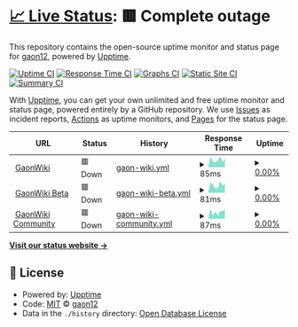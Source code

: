 # [📈 Live Status](https://gaon12.github.io/gaonwiki_uptime): <!--live status--> **🟥 Complete outage**

This repository contains the open-source uptime monitor and status page for [gaon12](https://gaon12.github.io/gaonwiki_uptime), powered by [Upptime](https://github.com/upptime/upptime).

[![Uptime CI](https://github.com/gaon12/gaonwiki_uptime/workflows/Uptime%20CI/badge.svg)](https://github.com/gaon12/gaonwiki_uptime/actions?query=workflow%3A%22Uptime+CI%22)
[![Response Time CI](https://github.com/gaon12/gaonwiki_uptime/workflows/Response%20Time%20CI/badge.svg)](https://github.com/gaon12/gaonwiki_uptime/actions?query=workflow%3A%22Response+Time+CI%22)
[![Graphs CI](https://github.com/gaon12/gaonwiki_uptime/workflows/Graphs%20CI/badge.svg)](https://github.com/gaon12/gaonwiki_uptime/actions?query=workflow%3A%22Graphs+CI%22)
[![Static Site CI](https://github.com/gaon12/gaonwiki_uptime/workflows/Static%20Site%20CI/badge.svg)](https://github.com/gaon12/gaonwiki_uptime/actions?query=workflow%3A%22Static+Site+CI%22)
[![Summary CI](https://github.com/gaon12/gaonwiki_uptime/workflows/Summary%20CI/badge.svg)](https://github.com/gaon12/gaonwiki_uptime/actions?query=workflow%3A%22Summary+CI%22)

With [Upptime](https://upptime.js.org), you can get your own unlimited and free uptime monitor and status page, powered entirely by a GitHub repository. We use [Issues](https://github.com/gaon12/gaonwiki_uptime/issues) as incident reports, [Actions](https://github.com/gaon12/gaonwiki_uptime/actions) as uptime monitors, and [Pages](https://gaon12.github.io/gaonwiki_uptime) for the status page.

<!--start: status pages-->
<!-- This summary is generated by Upptime (https://github.com/upptime/upptime) -->
<!-- Do not edit this manually, your changes will be overwritten -->
<!-- prettier-ignore -->
| URL | Status | History | Response Time | Uptime |
| --- | ------ | ------- | ------------- | ------ |
| <img alt="" src="https://icons.duckduckgo.com/ip3/www.gaonwiki.com.ico" height="13"> [GaonWiki](https://www.gaonwiki.com/w/) | 🟥 Down | [gaon-wiki.yml](https://github.com/gaon12/gaonwiki_uptime/commits/HEAD/history/gaon-wiki.yml) | <details><summary><img alt="Response time graph" src="./graphs/gaon-wiki/response-time-week.png" height="20"> 85ms</summary><br><a href="https://gaon12.github.io/gaonwiki_uptime/history/gaon-wiki"><img alt="Response time 87" src="https://img.shields.io/endpoint?url=https%3A%2F%2Fraw.githubusercontent.com%2Fgaon12%2Fgaonwiki_uptime%2FHEAD%2Fapi%2Fgaon-wiki%2Fresponse-time.json"></a><br><a href="https://gaon12.github.io/gaonwiki_uptime/history/gaon-wiki"><img alt="24-hour response time 69" src="https://img.shields.io/endpoint?url=https%3A%2F%2Fraw.githubusercontent.com%2Fgaon12%2Fgaonwiki_uptime%2FHEAD%2Fapi%2Fgaon-wiki%2Fresponse-time-day.json"></a><br><a href="https://gaon12.github.io/gaonwiki_uptime/history/gaon-wiki"><img alt="7-day response time 85" src="https://img.shields.io/endpoint?url=https%3A%2F%2Fraw.githubusercontent.com%2Fgaon12%2Fgaonwiki_uptime%2FHEAD%2Fapi%2Fgaon-wiki%2Fresponse-time-week.json"></a><br><a href="https://gaon12.github.io/gaonwiki_uptime/history/gaon-wiki"><img alt="30-day response time 94" src="https://img.shields.io/endpoint?url=https%3A%2F%2Fraw.githubusercontent.com%2Fgaon12%2Fgaonwiki_uptime%2FHEAD%2Fapi%2Fgaon-wiki%2Fresponse-time-month.json"></a><br><a href="https://gaon12.github.io/gaonwiki_uptime/history/gaon-wiki"><img alt="1-year response time 87" src="https://img.shields.io/endpoint?url=https%3A%2F%2Fraw.githubusercontent.com%2Fgaon12%2Fgaonwiki_uptime%2FHEAD%2Fapi%2Fgaon-wiki%2Fresponse-time-year.json"></a></details> | <details><summary><a href="https://gaon12.github.io/gaonwiki_uptime/history/gaon-wiki">0.00%</a></summary><a href="https://gaon12.github.io/gaonwiki_uptime/history/gaon-wiki"><img alt="All-time uptime 0.00%" src="https://img.shields.io/endpoint?url=https%3A%2F%2Fraw.githubusercontent.com%2Fgaon12%2Fgaonwiki_uptime%2FHEAD%2Fapi%2Fgaon-wiki%2Fuptime.json"></a><br><a href="https://gaon12.github.io/gaonwiki_uptime/history/gaon-wiki"><img alt="24-hour uptime 0.00%" src="https://img.shields.io/endpoint?url=https%3A%2F%2Fraw.githubusercontent.com%2Fgaon12%2Fgaonwiki_uptime%2FHEAD%2Fapi%2Fgaon-wiki%2Fuptime-day.json"></a><br><a href="https://gaon12.github.io/gaonwiki_uptime/history/gaon-wiki"><img alt="7-day uptime 0.00%" src="https://img.shields.io/endpoint?url=https%3A%2F%2Fraw.githubusercontent.com%2Fgaon12%2Fgaonwiki_uptime%2FHEAD%2Fapi%2Fgaon-wiki%2Fuptime-week.json"></a><br><a href="https://gaon12.github.io/gaonwiki_uptime/history/gaon-wiki"><img alt="30-day uptime 7.96%" src="https://img.shields.io/endpoint?url=https%3A%2F%2Fraw.githubusercontent.com%2Fgaon12%2Fgaonwiki_uptime%2FHEAD%2Fapi%2Fgaon-wiki%2Fuptime-month.json"></a><br><a href="https://gaon12.github.io/gaonwiki_uptime/history/gaon-wiki"><img alt="1-year uptime 0.00%" src="https://img.shields.io/endpoint?url=https%3A%2F%2Fraw.githubusercontent.com%2Fgaon12%2Fgaonwiki_uptime%2FHEAD%2Fapi%2Fgaon-wiki%2Fuptime-year.json"></a></details>
| <img alt="" src="https://icons.duckduckgo.com/ip3/beta.gaonwiki.com.ico" height="13"> [GaonWiki Beta](https://beta.gaonwiki.com/w/) | 🟥 Down | [gaon-wiki-beta.yml](https://github.com/gaon12/gaonwiki_uptime/commits/HEAD/history/gaon-wiki-beta.yml) | <details><summary><img alt="Response time graph" src="./graphs/gaon-wiki-beta/response-time-week.png" height="20"> 81ms</summary><br><a href="https://gaon12.github.io/gaonwiki_uptime/history/gaon-wiki-beta"><img alt="Response time 87" src="https://img.shields.io/endpoint?url=https%3A%2F%2Fraw.githubusercontent.com%2Fgaon12%2Fgaonwiki_uptime%2FHEAD%2Fapi%2Fgaon-wiki-beta%2Fresponse-time.json"></a><br><a href="https://gaon12.github.io/gaonwiki_uptime/history/gaon-wiki-beta"><img alt="24-hour response time 92" src="https://img.shields.io/endpoint?url=https%3A%2F%2Fraw.githubusercontent.com%2Fgaon12%2Fgaonwiki_uptime%2FHEAD%2Fapi%2Fgaon-wiki-beta%2Fresponse-time-day.json"></a><br><a href="https://gaon12.github.io/gaonwiki_uptime/history/gaon-wiki-beta"><img alt="7-day response time 81" src="https://img.shields.io/endpoint?url=https%3A%2F%2Fraw.githubusercontent.com%2Fgaon12%2Fgaonwiki_uptime%2FHEAD%2Fapi%2Fgaon-wiki-beta%2Fresponse-time-week.json"></a><br><a href="https://gaon12.github.io/gaonwiki_uptime/history/gaon-wiki-beta"><img alt="30-day response time 85" src="https://img.shields.io/endpoint?url=https%3A%2F%2Fraw.githubusercontent.com%2Fgaon12%2Fgaonwiki_uptime%2FHEAD%2Fapi%2Fgaon-wiki-beta%2Fresponse-time-month.json"></a><br><a href="https://gaon12.github.io/gaonwiki_uptime/history/gaon-wiki-beta"><img alt="1-year response time 87" src="https://img.shields.io/endpoint?url=https%3A%2F%2Fraw.githubusercontent.com%2Fgaon12%2Fgaonwiki_uptime%2FHEAD%2Fapi%2Fgaon-wiki-beta%2Fresponse-time-year.json"></a></details> | <details><summary><a href="https://gaon12.github.io/gaonwiki_uptime/history/gaon-wiki-beta">0.00%</a></summary><a href="https://gaon12.github.io/gaonwiki_uptime/history/gaon-wiki-beta"><img alt="All-time uptime 0.00%" src="https://img.shields.io/endpoint?url=https%3A%2F%2Fraw.githubusercontent.com%2Fgaon12%2Fgaonwiki_uptime%2FHEAD%2Fapi%2Fgaon-wiki-beta%2Fuptime.json"></a><br><a href="https://gaon12.github.io/gaonwiki_uptime/history/gaon-wiki-beta"><img alt="24-hour uptime 0.00%" src="https://img.shields.io/endpoint?url=https%3A%2F%2Fraw.githubusercontent.com%2Fgaon12%2Fgaonwiki_uptime%2FHEAD%2Fapi%2Fgaon-wiki-beta%2Fuptime-day.json"></a><br><a href="https://gaon12.github.io/gaonwiki_uptime/history/gaon-wiki-beta"><img alt="7-day uptime 0.00%" src="https://img.shields.io/endpoint?url=https%3A%2F%2Fraw.githubusercontent.com%2Fgaon12%2Fgaonwiki_uptime%2FHEAD%2Fapi%2Fgaon-wiki-beta%2Fuptime-week.json"></a><br><a href="https://gaon12.github.io/gaonwiki_uptime/history/gaon-wiki-beta"><img alt="30-day uptime 7.96%" src="https://img.shields.io/endpoint?url=https%3A%2F%2Fraw.githubusercontent.com%2Fgaon12%2Fgaonwiki_uptime%2FHEAD%2Fapi%2Fgaon-wiki-beta%2Fuptime-month.json"></a><br><a href="https://gaon12.github.io/gaonwiki_uptime/history/gaon-wiki-beta"><img alt="1-year uptime 0.00%" src="https://img.shields.io/endpoint?url=https%3A%2F%2Fraw.githubusercontent.com%2Fgaon12%2Fgaonwiki_uptime%2FHEAD%2Fapi%2Fgaon-wiki-beta%2Fuptime-year.json"></a></details>
| <img alt="" src="https://icons.duckduckgo.com/ip3/bbs.gaonwiki.com.ico" height="13"> [GaonWiki Community](https://bbs.gaonwiki.com) | 🟥 Down | [gaon-wiki-community.yml](https://github.com/gaon12/gaonwiki_uptime/commits/HEAD/history/gaon-wiki-community.yml) | <details><summary><img alt="Response time graph" src="./graphs/gaon-wiki-community/response-time-week.png" height="20"> 87ms</summary><br><a href="https://gaon12.github.io/gaonwiki_uptime/history/gaon-wiki-community"><img alt="Response time 85" src="https://img.shields.io/endpoint?url=https%3A%2F%2Fraw.githubusercontent.com%2Fgaon12%2Fgaonwiki_uptime%2FHEAD%2Fapi%2Fgaon-wiki-community%2Fresponse-time.json"></a><br><a href="https://gaon12.github.io/gaonwiki_uptime/history/gaon-wiki-community"><img alt="24-hour response time 127" src="https://img.shields.io/endpoint?url=https%3A%2F%2Fraw.githubusercontent.com%2Fgaon12%2Fgaonwiki_uptime%2FHEAD%2Fapi%2Fgaon-wiki-community%2Fresponse-time-day.json"></a><br><a href="https://gaon12.github.io/gaonwiki_uptime/history/gaon-wiki-community"><img alt="7-day response time 87" src="https://img.shields.io/endpoint?url=https%3A%2F%2Fraw.githubusercontent.com%2Fgaon12%2Fgaonwiki_uptime%2FHEAD%2Fapi%2Fgaon-wiki-community%2Fresponse-time-week.json"></a><br><a href="https://gaon12.github.io/gaonwiki_uptime/history/gaon-wiki-community"><img alt="30-day response time 89" src="https://img.shields.io/endpoint?url=https%3A%2F%2Fraw.githubusercontent.com%2Fgaon12%2Fgaonwiki_uptime%2FHEAD%2Fapi%2Fgaon-wiki-community%2Fresponse-time-month.json"></a><br><a href="https://gaon12.github.io/gaonwiki_uptime/history/gaon-wiki-community"><img alt="1-year response time 85" src="https://img.shields.io/endpoint?url=https%3A%2F%2Fraw.githubusercontent.com%2Fgaon12%2Fgaonwiki_uptime%2FHEAD%2Fapi%2Fgaon-wiki-community%2Fresponse-time-year.json"></a></details> | <details><summary><a href="https://gaon12.github.io/gaonwiki_uptime/history/gaon-wiki-community">0.00%</a></summary><a href="https://gaon12.github.io/gaonwiki_uptime/history/gaon-wiki-community"><img alt="All-time uptime 0.00%" src="https://img.shields.io/endpoint?url=https%3A%2F%2Fraw.githubusercontent.com%2Fgaon12%2Fgaonwiki_uptime%2FHEAD%2Fapi%2Fgaon-wiki-community%2Fuptime.json"></a><br><a href="https://gaon12.github.io/gaonwiki_uptime/history/gaon-wiki-community"><img alt="24-hour uptime 0.00%" src="https://img.shields.io/endpoint?url=https%3A%2F%2Fraw.githubusercontent.com%2Fgaon12%2Fgaonwiki_uptime%2FHEAD%2Fapi%2Fgaon-wiki-community%2Fuptime-day.json"></a><br><a href="https://gaon12.github.io/gaonwiki_uptime/history/gaon-wiki-community"><img alt="7-day uptime 0.00%" src="https://img.shields.io/endpoint?url=https%3A%2F%2Fraw.githubusercontent.com%2Fgaon12%2Fgaonwiki_uptime%2FHEAD%2Fapi%2Fgaon-wiki-community%2Fuptime-week.json"></a><br><a href="https://gaon12.github.io/gaonwiki_uptime/history/gaon-wiki-community"><img alt="30-day uptime 7.96%" src="https://img.shields.io/endpoint?url=https%3A%2F%2Fraw.githubusercontent.com%2Fgaon12%2Fgaonwiki_uptime%2FHEAD%2Fapi%2Fgaon-wiki-community%2Fuptime-month.json"></a><br><a href="https://gaon12.github.io/gaonwiki_uptime/history/gaon-wiki-community"><img alt="1-year uptime 0.00%" src="https://img.shields.io/endpoint?url=https%3A%2F%2Fraw.githubusercontent.com%2Fgaon12%2Fgaonwiki_uptime%2FHEAD%2Fapi%2Fgaon-wiki-community%2Fuptime-year.json"></a></details>

<!--end: status pages-->

[**Visit our status website →**](https://gaon12.github.io/gaonwiki_uptime)

## 📄 License

- Powered by: [Upptime](https://github.com/upptime/upptime)
- Code: [MIT](./LICENSE) © [gaon12](https://gaon12.github.io/gaonwiki_uptime)
- Data in the `./history` directory: [Open Database License](https://opendatacommons.org/licenses/odbl/1-0/)
